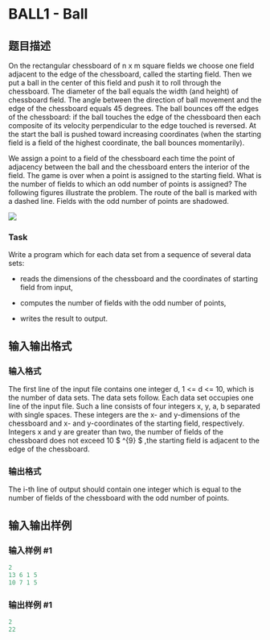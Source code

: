 # BALL1 - Ball

## 题目描述

 On the rectangular chessboard of n x m square fields we choose one field adjacent to the edge of the chessboard, called the starting field. Then we put a ball in the center of this field and push it to roll through the chessboard. The diameter of the ball equals the width (and height) of chessboard field. The angle between the direction of ball movement and the edge of the chessboard equals 45 degrees. The ball bounces off the edges of the chessboard: if the ball touches the edge of the chessboard then each composite of its velocity perpendicular to the edge touched is reversed. At the start the ball is pushed toward increasing coordinates (when the starting field is a field of the highest coordinate, the ball bounces momentarily).

We assign a point to a field of the chessboard each time the point of adjacency between the ball and the chessboard enters the interior of the field. The game is over when a point is assigned to the starting field. What is the number of fields to which an odd number of points is assigned? The following figures illustrate the problem. The route of the ball is marked with a dashed line. Fields with the odd number of points are shadowed.

![](https://cdn.luogu.com.cn/upload/vjudge_pic/SP65/a2b3e7b57b04bff93703e066febac003442a4fa2.png)

### Task

Write a program which for each data set from a sequence of several data sets:

- reads the dimensions of the chessboard and the coordinates of starting field from input,

- computes the number of fields with the odd number of points,

- writes the result to output.

## 输入输出格式

### 输入格式

 The first line of the input file contains one integer d, 1 <= d <= 10, which is the number of data sets. The data sets follow. Each data set occupies one line of the input file. Such a line consists of four integers x, y, a, b separated with single spaces. These integers are the x- and y-dimensions of the chessboard and x- and y-coordinates of the starting field, respectively. Integers x and y are greater than two, the number of fields of the chessboard does not exceed 10 $ ^{9} $ ,the starting field is adjacent to the edge of the chessboard.

### 输出格式

 The i-th line of output should contain one integer which is equal to the number of fields of the chessboard with the odd number of points.

## 输入输出样例

### 输入样例 #1

```cpp
2
13 6 1 5
10 7 1 5
```


### 输出样例 #1

```cpp
2 
22
```


